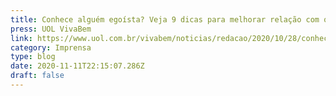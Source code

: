 ```yaml
---
title: Conhece alguém egoísta? Veja 9 dicas para melhorar relação com quem é assim
press: UOL VivaBem
link: https://www.uol.com.br/vivabem/noticias/redacao/2020/10/28/conhece-alguem-egoista-veja-9-dicas-para-melhorar-relacao-com-quem-e-assim.htm
category: Imprensa
type: blog
date: 2020-11-11T22:15:07.286Z
draft: false
---
```

